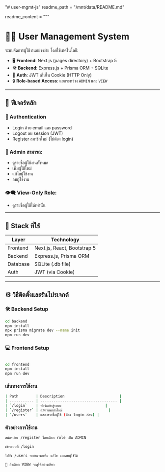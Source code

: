 "# user-mgmt-js" 
readme_path = "/mnt/data/README.md"

readme_content = """
# 🧑‍💼 User Management System

ระบบจัดการผู้ใช้งานอย่างง่าย โดยใช้เทคโนโลยี:
- 🖥 **Frontend**: Next.js (pages directory) + Bootstrap 5
- 🛠 **Backend**: Express.js + Prisma ORM + SQLite
- 🔐 **Auth**: JWT เก็บใน Cookie (HTTP Only)
- 🔒 **Role-based Access**: แยกระหว่าง `ADMIN` และ `VIEW`

---

## 🚀 ฟีเจอร์หลัก

### 🔐 Authentication
- Login ด้วย email และ password
- Logout ลบ session (JWT)
- Register สมาชิกใหม่ (ไม่ต้อง login)

### 👥 Admin สามารถ:
- ดูรายชื่อผู้ใช้งานทั้งหมด
- เพิ่มผู้ใช้ใหม่
- แก้ไขผู้ใช้งาน
- ลบผู้ใช้งาน

### 👁‍🗨 View-Only Role:
- ดูรายชื่อผู้ใช้ได้เท่านั้น

---

## 🧱 Stack ที่ใช้

| Layer     | Technology              |
|-----------|-------------------------|
| Frontend  | Next.js, React, Bootstrap 5 |
| Backend   | Express.js, Prisma ORM  |
| Database  | SQLite (.db file)       |
| Auth      | JWT (via Cookie)        |

---

## ⚙️ วิธีติดตั้งและรันโปรเจกต์

### 🛠 Backend Setup

```bash
cd backend
npm install
npx prisma migrate dev --name init
npm run dev
```

### 💻 Frontend Setup

```bash

cd frontend
npm install
npm run dev
```
### เส้นทางการใช้งาน
```bash
| Path        | Description                         |
| ----------- | ----------------------------------- |
| `/login`    | ฟอร์มเข้าสู่ระบบ                    |
| `/register` | สมัครสมาชิกใหม่                     |
| `/users`    | แสดงรายชื่อผู้ใช้ (ต้อง login ก่อน) |
```

### ตัวอย่างการใช้งาน
```bash
สมัครผ่าน /register โดยเลือก role เป็น ADMIN

เข้าระบบที่ /login

ไปยัง /users จะสามารถเพิ่ม แก้ไข และลบผู้ใช้ได้

👤 ถ้าเลือก VIEW จะดูได้อย่างเดียว
```